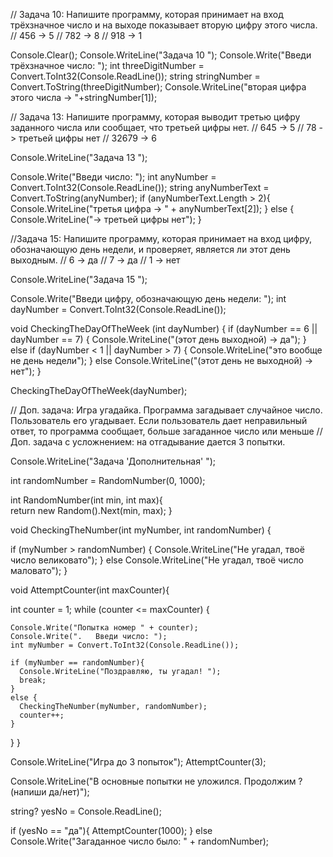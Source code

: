 // Задача 10: Напишите программу, которая принимает на вход трёхзначное число и на выходе показывает вторую цифру этого числа.
// 456 -> 5
// 782 -> 8
// 918 -> 1

Console.Clear();
Console.WriteLine("Задача 10 ");
Console.Write("Введи трёхзначное число: ");
int threeDigitNumber = Convert.ToInt32(Console.ReadLine());
string stringNumber = Convert.ToString(threeDigitNumber);
Console.WriteLine("вторая цифра этого числа -> "+stringNumber[1]);

// Задача 13: Напишите программу, которая выводит третью цифру заданного числа или сообщает, что третьей цифры нет.
// 645 -> 5
// 78 -> третьей цифры нет
// 32679 -> 6

Console.WriteLine("Задача 13 ");

Console.Write("Введи число: ");
int anyNumber = Convert.ToInt32(Console.ReadLine());
string anyNumberText = Convert.ToString(anyNumber);
if (anyNumberText.Length > 2){
  Console.WriteLine("третья цифра -> " + anyNumberText[2]);
}
else {
  Console.WriteLine("-> третьей цифры нет");
}

//Задача 15: Напишите программу, которая принимает на вход цифру, обозначающую день недели, и проверяет, является ли этот день выходным.
// 6 -> да
// 7 -> да
// 1 -> нет

Console.WriteLine("Задача 15 ");

Console.Write("Введи цифру, обозначающую день недели: ");
int dayNumber = Convert.ToInt32(Console.ReadLine());

void CheckingTheDayOfTheWeek (int dayNumber) {
  if (dayNumber == 6 || dayNumber == 7) {
  Console.WriteLine("(этот день выходной) -> да");
  }
  else if (dayNumber < 1 || dayNumber > 7) {
    Console.WriteLine("это вообще не день недели");
  }
  else Console.WriteLine("(этот день не выходной) -> нет");
}

CheckingTheDayOfTheWeek(dayNumber);


// Доп. задача: Игра угадайка. Программа загадывает случайное число. Пользователь его угадывает. Если пользователь дает неправильный ответ, то программа сообщает, больше загаданное число или меньше
// Доп. задача с усложнением: на отгадывание дается 3 попытки.

Console.WriteLine("Задача 'Дополнительная' ");

int randomNumber = RandomNumber(0, 1000);

int RandomNumber(int min, int max){   
  return new Random().Next(min, max);
}

void CheckingTheNumber(int myNumber, int randomNumber) {

  if (myNumber > randomNumber) {
    Console.WriteLine("Не угадал, твоё число великовато");
  }
  else Console.WriteLine("Не угадал, твоё число маловато");
}

void AttemptCounter(int maxCounter){

  int counter = 1;
  while (counter <= maxCounter) {

    Console.Write("Попытка номер " + counter);
    Console.Write(".   Введи число: ");
    int myNumber = Convert.ToInt32(Console.ReadLine());

    if (myNumber == randomNumber){
      Console.WriteLine("Поздравляю, ты угадал! ");
      break;
    }
    else {
      CheckingTheNumber(myNumber, randomNumber);
      counter++;
    }
  }
}

Console.WriteLine("Игра до 3 попыток");
AttemptCounter(3);

Console.WriteLine("В основные попытки не уложился. Продолжим ? (напиши да/нет)");

string? yesNo = Console.ReadLine();

if (yesNo == "да"){
AttemptCounter(1000);
}
else Console.Write("Загаданное число было: " + randomNumber);